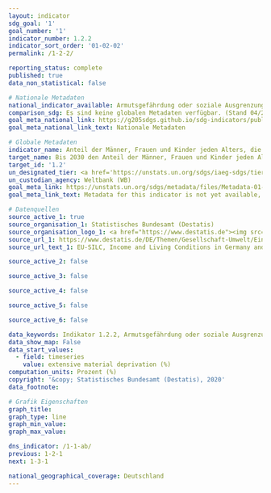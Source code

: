 ```yaml
---
layout: indicator
sdg_goal: '1'
goal_number: '1'
indicator_number: 1.2.2
indicator_sort_order: '01-02-02'
permalink: /1-2-2/

reporting_status: complete
published: true
data_non_statistical: false

# Nationale Metadaten
national_indicator_available: Armutsgefährdung oder soziale Ausgrenzung (nach Eurostat-Definition) <br> Erhebliche materielle Deprivation
comparison_sdg: Es sind keine globalen Metadaten verfügbar. (Stand 04/2020)
goal_meta_national_link: https://g205sdgs.github.io/sdg-indicators/public/MetaDe/1.2.2.pdf
goal_meta_national_link_text: Nationale Metadaten

# Globale Metadaten
indicator_name: Anteil der Männer, Frauen und Kinder jeden Alters, die in Armut in all ihren Dimensionen nach der jeweiligen nationalen Definition leben
target_name: Bis 2030 den Anteil der Männer, Frauen und Kinder jeden Alters, die in Armut in all ihren Dimensionen nach der jeweiligen nationalen Definition leben, mindestens um die Hälfte senken
target_id: '1.2'
un_designated_tier: <a href='https://unstats.un.org/sdgs/iaeg-sdgs/tier-classification/' title='Klicken Sie hier um weitere Informationen zur UN-Tier-Klassifikation zu erhalten.'>Tier II</a>
un_custodian_agency: Weltbank (WB)
goal_meta_link: https://unstats.un.org/sdgs/metadata/files/Metadata-01-02-02.pdf
goal_meta_link_text: Metadata for this indicator is not yet available, but has been requested from the custodian agency(ies). Please kindly email us for further information at statistics@un.org. Thank you for your patience. United Nations Statistics Division

# Datenquellen
source_active_1: true
source_organisation_1: Statistisches Bundesamt (Destatis)
source_organisation_logo_1: <a href="https://www.destatis.de"><img src="https://g205sdgs.github.io/sdg-indicators/public/OrgImgDe/destatis.png" alt="Logo destatis" style="height:60px; width:148px"/></a>
source_url_1: https://www.destatis.de/DE/Themen/Gesellschaft-Umwelt/Einkommen-Konsum-Lebensbedingungen/Lebensbedingungen-Armutsgefaehrdung/_inhalt.html#sprg233586
source_url_text_1: EU-SILC, Income and Living Conditions in Germany and the European Union - Fachserie 15, Reihe 3

source_active_2: false

source_active_3: false

source_active_4: false

source_active_5: false

source_active_6: false

data_keywords: Indikator 1.2.2, Armutsgefährdung oder soziale Ausgrenzung (nach Eurostat-Definition), Erhebliche materielle Deprivation
data_show_map: False
data_start_values: 
  - field: timeseries
    value: extensive material deprivation (%)
computation_units: Prozent (%)
copyright: '&copy; Statistisches Bundesamt (Destatis), 2020'
data_footnote: 

# Grafik Eigenschaften
graph_title: 
graph_type: line
graph_min_value: 
graph_max_value: 

dns_indicator: /1-1-ab/
previous: 1-2-1
next: 1-3-1

national_geographical_coverage: Deutschland
---
```


